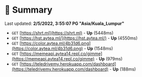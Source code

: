 # 📖 Summary
Last updated: **2/5/2022, 3:55:07 PG "Asia/Kuala_Lumpur"**

- `GET` [https://shrt.ml](https://shrt.ml) - **Up** (5448ms)
- `GET` [https://hst.aytea.ml/](https://hst.aytea.ml/) - **Up** (4550ms)
- `GET` [https://color.aytea.ml/4b31d6.png](https://color.aytea.ml/4b31d6.png) - **Up** (1548ms)
- `GET` [https://memeapi.aytea14.repl.co/gimme](https://memeapi.aytea14.repl.co/gimme) - **Up** (979ms)
- `GET` [https://teledrivemy.herokuapp.com/dashboard](https://teledrivemy.herokuapp.com/dashboard) - **Up** (188ms)
